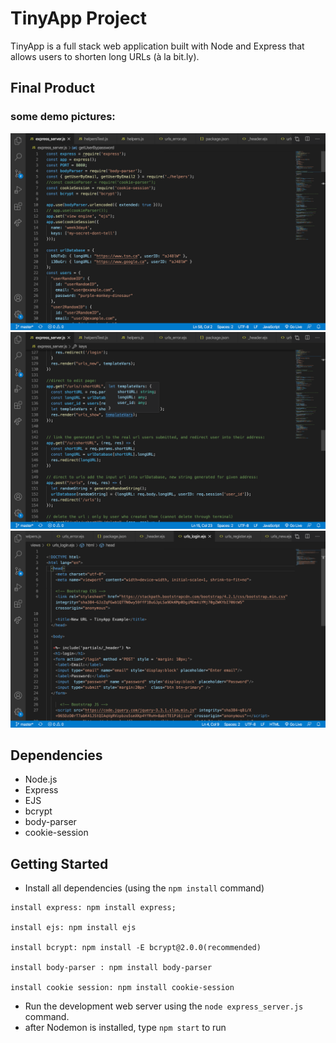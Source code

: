 # TinyApp Project

TinyApp is a full stack web application built with Node and Express that allows users to shorten long URLs (à la bit.ly).

## Final Product
### some demo pictures:
!["The beginning state"](https://github.com/97-Jeffrey/tinyapp/blob/master/doc/Screen%20Shot%202020-08-06%20at%208.58.34%20PM.png?raw=true)
!["Numerous GET and Post"](https://github.com/97-Jeffrey/tinyapp/blob/master/doc/Screen%20Shot%202020-08-06%20at%209.02.33%20PM.png?raw=true)
!["One of rendered html pages"](https://github.com/97-Jeffrey/tinyapp/blob/master/doc/Screen%20Shot%202020-08-06%20at%209.03.56%20PM.png?raw=true)

## Dependencies

- Node.js
- Express
- EJS
- bcrypt
- body-parser
- cookie-session

## Getting Started

- Install all dependencies (using the `npm install` command)


```
install express: npm install express;

install ejs: npm install ejs

install bcrypt: npm install -E bcrypt@2.0.0(recommended)

install body-parser : npm install body-parser

install cookie session: npm install cookie-session
```
- Run the development web server using the `node express_server.js` command.
- after Nodemon is installed, type `npm start` to run 
